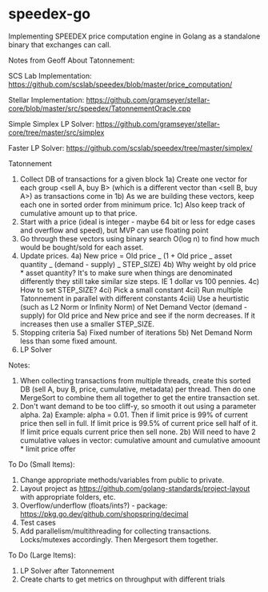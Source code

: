 # speedex-go

Implementing SPEEDEX price computation engine in Golang as a standalone binary that exchanges can call.

Notes from Geoff About Tatonnement:

SCS Lab Implementation: https://github.com/scslab/speedex/blob/master/price_computation/

Stellar Implementation: https://github.com/gramseyer/stellar-core/blob/master/src/speedex/TatonnementOracle.cpp

Simple Simplex LP Solver: https://github.com/gramseyer/stellar-core/tree/master/src/simplex

Faster LP Solver: https://github.com/scslab/speedex/tree/master/simplex/

Tatonnement

1. Collect DB of transactions for a given block
   1a) Create one vector for each group <sell A, buy B> (which is a different vector than <sell B, buy A>) as transactions come in
   1b) As we are building these vectors, keep each one in sorted order from minimum price.
   1c) Also keep track of cumulative amount up to that price.
2. Start with a price (ideal is integer - maybe 64 bit or less for edge cases and overflow and speed), but MVP can use floating point
3. Go through these vectors using binary search O(log n) to find how much would be bought/sold for each asset.
4. Update prices.
   4a) New price = Old price _ (1 + Old price _ asset quantity _ (demand - supply) _ STEP_SIZE)
   4b) Why weight by old price \* asset quantity? It's to make sure when things are denominated differently they still take similar size steps. IE 1 dollar vs 100 pennies.
   4c) How to set STEP_SIZE?
   4ci) Pick a small constant
   4cii) Run multiple Tatonnement in parallel with different constants
   4ciii) Use a heurtistic (such as L2 Norm or Infinity Norm) of Net Demand Vector (demand - supply) for Old price and New price and see if the norm decreases. If it increases then use a smaller STEP_SIZE.
5. Stopping criteria
   5a) Fixed number of iterations
   5b) Net Demand Norm less than some fixed amount.
6. LP Solver

Notes:

1. When collecting transactions from multiple threads, create this sorted DB (sell A, buy B, price, cumulative, metadata) per thread. Then do one MergeSort to combine them all together to get the entire transaction set.
2. Don't want demand to be too cliff-y, so smooth it out using a parameter alpha.
   2a) Example: alpha = 0.01. Then if limit price is 99% of current price then sell in full. If limit price is 99.5% of current price sell half of it. If limit price equals current price then sell none.
   2b) Will need to have 2 cumulative values in vector: cumulative amount and cumulative amoount \* limit price offer

To Do (Small Items):

1. Change appropriate methods/variables from public to private.
2. Layout project as https://github.com/golang-standards/project-layout with appropriate folders, etc.
3. Overflow/underflow (floats/ints?) - package: https://pkg.go.dev/github.com/shopspring/decimal
4. Test cases
5. Add parallelism/multithreading for collecting transactions. Locks/mutexes accordingly. Then Mergesort them together.

To Do (Large Items):

1. LP Solver after Tatonnement
2. Create charts to get metrics on throughput with different trials
